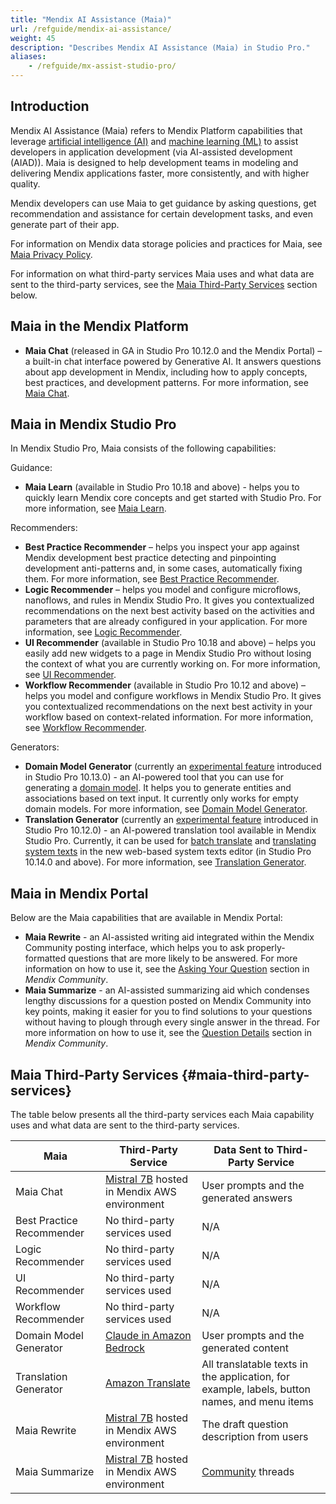 ```yaml
---
title: "Mendix AI Assistance (Maia)"
url: /refguide/mendix-ai-assistance/
weight: 45
description: "Describes Mendix AI Assistance (Maia) in Studio Pro."
aliases:
    - /refguide/mx-assist-studio-pro/
---
```


## Introduction 

Mendix AI Assistance (Maia) refers to Mendix Platform capabilities that leverage [artificial intelligence (AI)](https://www.mendix.com/glossary/artificial-intelligence-ai/) and [machine learning (ML)](https://www.mendix.com/glossary/machine-learning/) to assist developers in application development (via AI-assisted development (AIAD)). Maia is designed to help development teams in modeling and delivering Mendix applications faster, more consistently, and with higher quality. 

Mendix developers can use Maia to get guidance by asking questions, get recommendation and assistance for certain development tasks, and even generate part of their app. 

For information on Mendix data storage policies and practices for Maia, see [Maia Privacy Policy](https://www.mendix.com/legal/privacy/maia/).

For information on what third-party services Maia uses and what data are sent to the third-party services, see the [Maia Third-Party Services](#maia-third-party-services) section below.

## Maia in the Mendix Platform 

* **Maia Chat** (released in GA in Studio Pro 10.12.0 and the Mendix Portal) – a built-in chat interface powered by Generative AI. It answers questions about app development in Mendix, including how to apply concepts, best practices, and development patterns. For more information, see [Maia Chat](/refguide/maia-chat/).

## Maia in Mendix Studio Pro 

In Mendix Studio Pro, Maia consists of the following capabilities: 

Guidance:

* **Maia Learn** (available in Studio Pro 10.18 and above) - helps you to quickly learn Mendix core concepts and get started with Studio Pro. For more information, see [Maia Learn](/refguide/maia-learn/).

Recommenders:

* **Best Practice Recommender** – helps you inspect your app against Mendix development best practice detecting and pinpointing development anti-patterns and, in some cases, automatically fixing them. For more information, see [Best Practice Recommender](/refguide/best-practice-recommender/).
* **Logic Recommender** – helps you model and configure microflows, nanoflows, and rules in Mendix Studio Pro. It gives you contextualized recommendations on the next best activity based on the activities and parameters that are already configured in your application. For more information, see [Logic Recommender](/refguide/logic-recommender/).
* **UI Recommender** (available in Studio Pro 10.18 and above) – helps you easily add new widgets to a page in Mendix Studio Pro without losing the context of what you are currently working on. For more information, see [UI Recommender](/refguide/ui-recommender/).
* **Workflow Recommender** (available in Studio Pro 10.12 and above) – helps you model and configure workflows in Mendix Studio Pro. It gives you contextualized recommendations on the next best activity in your workflow based on context-related information. For more information, see [Workflow Recommender](/refguide/workflow-recommender/).

Generators:

* **Domain Model Generator** (currently an [experimental feature](/releasenotes/beta-features/) introduced in Studio Pro 10.13.0) - an AI-powered tool that you can use for generating a [domain model](/refguide/domain-model/). It helps you to generate entities and associations based on text input. It currently only works for empty domain models. For more information, see [Domain Model Generator](/refguide/domain-model-generator/).
* **Translation Generator** (currently an [experimental feature](/releasenotes/beta-features/) introduced in Studio Pro 10.12.0) - an AI-powered translation tool available in Mendix Studio Pro. Currently, it can be used for [batch translate](/refguide/translation-generator/#batch-translate) and [translating system texts](/refguide/translation-generator/#translate-system-text) in the new web-based system texts editor (in Studio Pro 10.14.0 and above). For more information, see [Translation Generator](/refguide/translation-generator/).

## Maia in Mendix Portal

Below are the Maia capabilities that are available in Mendix Portal:

* **Maia Rewrite** - an AI-assisted writing aid integrated within the Mendix Community posting interface, which helps you to ask properly-formatted questions that are more likely to be answered. For more information on how to use it, see the [Asking Your Question](/community-tools/mendix-community/#asking-question) section in *Mendix Community*.
* **Maia Summarize** - an AI-assisted summarizing aid which condenses lengthy discussions for a question posted on Mendix Community into key points, making it easier for you to find solutions to your questions without having to plough through every single answer in the thread. For more information on how to use it, see the [Question Details](/community-tools/mendix-community/#question-details) section in *Mendix Community*.

## Maia Third-Party Services {#maia-third-party-services}

The table below presents all the third-party services each Maia capability uses and what data are sent to the third-party services.

| Maia | Third-Party Service | Data Sent to Third-Party Service |
| --- | --- | --- |
| Maia Chat | [Mistral 7B](https://mistral.ai/news/announcing-mistral-7b/) hosted in Mendix AWS environment | User prompts and the generated answers |
| Best Practice Recommender | No third-party services used | N/A |
| Logic Recommender | No third-party services used | N/A |
| UI Recommender | No third-party services used | N/A |
| Workflow Recommender | No third-party services used | N/A |
| Domain Model Generator | [Claude in Amazon Bedrock](https://aws.amazon.com/bedrock/claude/) | User prompts and the generated content |
| Translation Generator | [Amazon Translate](https://aws.amazon.com/translate/) | All translatable texts in the application, for example, labels, button names, and menu items |
| Maia Rewrite | [Mistral 7B](https://mistral.ai/news/announcing-mistral-7b/) hosted in Mendix AWS environment | The draft question description from users |
| Maia Summarize | [Mistral 7B](https://mistral.ai/news/announcing-mistral-7b/) hosted in Mendix AWS environment | [Community](https://community.mendix.com/p/community) threads |
